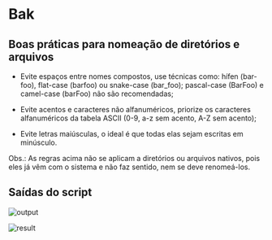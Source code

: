 # Bak

## Boas práticas para nomeação de diretórios e arquivos

* Evite espaços entre nomes compostos, use técnicas como: hífen (bar-foo), flat-case (barfoo) ou snake-case (bar_foo); pascal-case (BarFoo) e camel-case (barFoo) não são recomendadas;

* Evite acentos e caracteres não alfanuméricos, priorize os caracteres alfanuméricos da tabela ASCII (0-9, a-z sem acento, A-Z sem acento);

* Evite letras maiúsculas, o ideal é que todas elas sejam escritas em minúsculo.

Obs.: As regras acima não se aplicam a diretórios ou arquivos nativos, pois eles já vêm com o sistema e não faz sentido, nem se deve renomeá-los.

## Saídas do script

![output](https://github.com/bcXcb/bak/assets/94535032/6c10d498-a330-422a-ba45-2d24a6843ae1)

![result](https://github.com/bcXcb/bak/assets/94535032/6fb0a54e-e130-4a91-af71-2518b2ad0bba)
